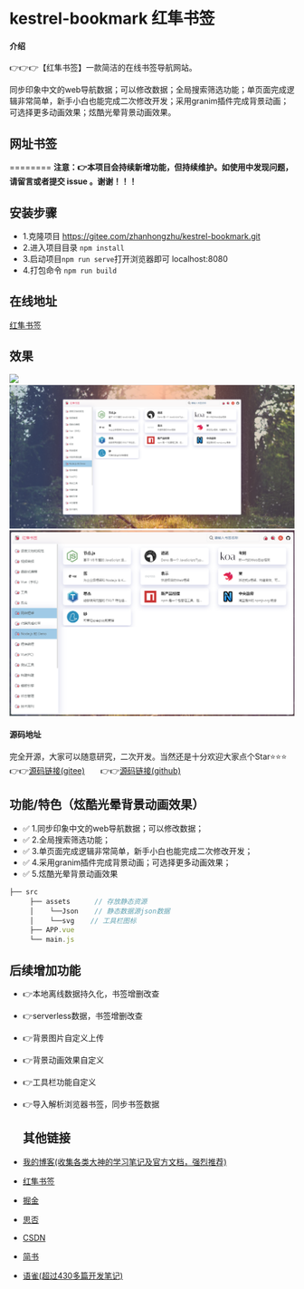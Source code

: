 # kestrel-bookmark 红隼书签

#### 介绍
👉👉👉【红隼书签】一款简洁的在线书签导航网站。

同步印象中文的web导航数据；可以修改数据；全局搜索筛选功能；单页面完成逻辑非常简单，新手小白也能完成二次修改开发；采用granim插件完成背景动画；可选择更多动画效果；炫酷光晕背景动画效果。

## 网址书签
========
__注意：👉本项目会持续新增功能，但持续维护。如使用中发现问题，请留言或者提交 issue 。谢谢！！！__

## 安装步骤

* 1.克隆项目 https://gitee.com/zhanhongzhu/kestrel-bookmark.git
* 2.进入项目目录 `npm install`
* 3.启动项目`npm run serve`打开浏览器即可 localhost:8080
* 4.打包命令 `npm run build`

## 在线地址
[红隼书签](http://bookmark.zhanhongzhu.top/)

## 效果
![](./kestrel.gif)
![](./kestrel01.png)
![](./kestrel02.png)

#### 源码地址
完全开源，大家可以随意研究，二次开发。当然还是十分欢迎大家点个Star⭐⭐⭐  
👉👉[源码链接(gitee)](https://gitee.com/zhanhongzhu/kestrel-bookmark) &nbsp;&nbsp;&nbsp;&nbsp;&nbsp;&nbsp;👉👉[源码链接(github)](https://github.com/zhanhongzhu/kestrel-bookmark)

## 功能/特色（炫酷光晕背景动画效果）
* ✅ 1.同步印象中文的web导航数据；可以修改数据；</br>
* ✅ 2.全局搜索筛选功能；</br>
* ✅ 3.单页面完成逻辑非常简单，新手小白也能完成二次修改开发；</br>
* ✅ 4.采用granim插件完成背景动画；可选择更多动画效果；</br>
* ✅ 5.炫酷光晕背景动画效果</br>
```js
├── src 
     ├── assets      // 存放静态资源
     │    └──Json    // 静态数据源json数据
     │    └──svg    // 工具栏图标
     ├── APP.vue
     └── main.js
```
## 后续增加功能
* 👉本地离线数据持久化，书签增删改查</br>
* 👉serverless数据，书签增删改查</br>
* 👉背景图片自定义上传</br>
* 👉背景动画效果自定义</br>
* 👉工具栏功能自定义</br>
* 👉导入解析浏览器书签，同步书签数据</br>

  ## 其他链接
* [我的博客(收集各类大神的学习笔记及官方文档，强烈推荐)](https:/zhanhongzhu.top)</br>
* [红隼书签](http://bookmark.zhanhongzhu.top)</br>
* [掘金](https://juejin.im/user/5cc6757ce51d456e5238ca23)</br>
* [思否](https://segmentfault.com/u/huixiaodeyanjingzhenmei)</br>
* [CSDN](https://blog.csdn.net/weixin_43779957)</br>
* [简书](https://www.jianshu.com/u/b8d251f62b08)</br>
* [语雀(超过430多篇开发笔记)](https://www.yuque.com/zhanhongzhu)</br>
